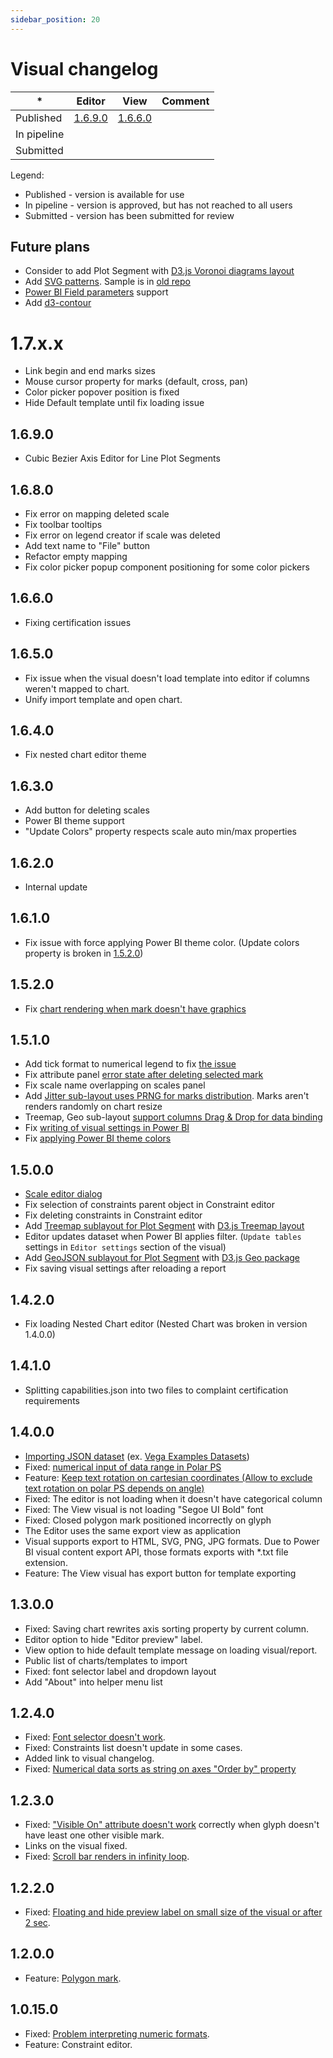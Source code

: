 ```yaml
---
sidebar_position: 20
---
```


# Visual changelog

|*|Editor|View|Comment|
|-|-|-|-|
|Published|[1.6.9.0](#1690)|[1.6.6.0](#1660)||
|In pipeline||||
|Submitted||||

Legend:

* Published - version is available for use
* In pipeline - version is approved, but has not reached to all users
* Submitted - version has been submitted for review

## Future plans

* Consider to add Plot Segment with [D3.js Voronoi diagrams layout](https://d3js.org/d3-delaunay/voronoi)
* Add [SVG patterns](https://developer.mozilla.org/docs/Web/SVG/Tutorial/Patterns). Sample is in [old repo](https://github.com/microsoft/charticulator/pull/1044)
* [Power BI Field parameters](https://learn.microsoft.com/en-us/power-bi/guidance/data-translation-implement-field) support
* Add [d3-contour](https://observablehq.com/collection/@d3/d3-contour)

# 1.7.x.x

* Link begin and end marks sizes
* Mouse cursor property for marks (default, cross, pan)
* Color picker popover position is fixed
* Hide Default template until fix loading issue

## 1.6.9.0

* Cubic Bezier Axis Editor for Line Plot Segments

## 1.6.8.0

* Fix error on mapping deleted scale
* Fix toolbar tooltips
* Fix error on legend creator if scale was deleted
* Add text name to "File" button
* Refactor empty mapping
* Fix color picker popup component positioning for some color pickers

## 1.6.6.0

* Fixing certification issues

## 1.6.5.0

* Fix issue when the visual doesn't load template into editor if columns weren't mapped to chart.
* Unify import template and open chart.

## 1.6.4.0

* Fix nested chart editor theme

## 1.6.3.0

* Add button for deleting scales
* Power BI theme support
* "Update Colors" property respects scale auto min/max properties  

## 1.6.2.0

* Internal update

## 1.6.1.0

* Fix issue with force applying Power BI theme color. (Update colors property is broken in [1.5.2.0](#1520))

## 1.5.2.0

* Fix [chart rendering when mark doesn't have graphics](https://github.com/zBritva/charticulator-visual-community/issues/42#issuecomment-2498598207)

## 1.5.1.0

* Add tick format to numerical legend to fix [the issue](https://github.com/zBritva/charticulator-visual-community/issues/41)
* Fix attribute panel [error state after deleting selected mark](https://github.com/zBritva/charticulator/issues/30)
* Fix scale name overlapping on scales panel
* Add [Jitter sub-layout uses PRNG for marks distribution](https://github.com/zBritva/charticulator/pull/73). Marks aren't renders randomly on chart resize
* Treemap, Geo sub-layout [support columns Drag & Drop for data binding](https://github.com/zBritva/charticulator/pull/74)
* Fix [writing of visual settings in Power BI](https://github.com/zBritva/charticulator-visual-community/issues/40)
* Fix [applying Power BI theme colors](https://github.com/zBritva/charticulator-visual-community/pull/45)

## 1.5.0.0

* [Scale editor dialog](https://github.com/zBritva/charticulator/pull/66)
* Fix selection of constraints parent object in Constraint editor
* Fix deleting constraints in Constraint editor
* Add [Treemap sublayout for Plot Segment](https://github.com/zBritva/charticulator/pull/67) with [D3.js Treemap layout](https://d3js.org/d3-hierarchy/treemap)
* Editor updates dataset when Power BI applies filter. (`Update tables` settings in `Editor settings` section of the visual)
* Add [GeoJSON sublayout for Plot Segment](https://github.com/zBritva/charticulator/pull/69) with [D3.js Geo package](https://d3js.org/d3-geo)
* Fix saving visual settings after reloading a report

## 1.4.2.0

* Fix loading Nested Chart editor (Nested Chart was broken in version 1.4.0.0)

## 1.4.1.0

* Splitting capabilities.json into two files to complaint certification requirements

## 1.4.0.0

* [Importing JSON dataset](https://github.com/zBritva/charticulator/pull/62) (ex. [Vega Examples Datasets](https://github.com/vega/vega/tree/main/docs/data))
* Fixed: [numerical input of data range in Polar PS](https://github.com/zBritva/charticulator/pull/63)
* Feature: [Keep text rotation on cartesian coordinates (Allow to exclude text rotation on polar PS depends on angle)](https://github.com/zBritva/charticulator/pull/64)
* Fixed: The editor is not loading when it doesn't have categorical column
* Fixed: The View visual is not loading "Segoe UI Bold" font
* Fixed: Closed polygon mark positioned incorrectly on glyph
* The Editor uses the same export view as application
* Visual supports export to HTML, SVG, PNG, JPG formats. Due to Power BI visual content export API, those formats exports with *.txt file extension.
* Feature: The View visual has export button for template exporting

## 1.3.0.0

* Fixed: Saving chart rewrites axis sorting property by current column.
* Editor option to hide "Editor preview" label.
* View option to hide default template message on loading visual/report.
* Public list of charts/templates to import
* Fixed: font selector label and dropdown layout
* Add "About" into helper menu list

## 1.2.4.0

* Fixed: [Font selector doesn't work](https://github.com/zBritva/charticulator-visual-community/discussions/30).
* Fixed: Constraints list doesn't update in some cases.
* Added link to visual changelog.
* Fixed: [Numerical data sorts as string on axes "Order by" property](https://github.com/zBritva/charticulator-visual-community/issues/32)

## 1.2.3.0

* Fixed: ["Visible On" attribute doesn't work](https://github.com/zBritva/charticulator-visual-community/issues/27) correctly when glyph doesn't have least one other visible mark.
* Links on the visual fixed.
* Fixed: [Scroll bar renders in infinity loop](https://github.com/zBritva/charticulator-visual-community/issues/24).

## 1.2.2.0

* Fixed: [Floating and hide preview label on small size of the visual or after 2 sec](https://github.com/zBritva/charticulator-visual-community/issues/25).

## 1.2.0.0

* Feature: [Polygon mark](https://ilfat-galiev.im/polygon-mark).

## 1.0.15.0

* Fixed: [Problem interpreting numeric formats](https://github.com/zBritva/charticulator-visual-community/issues/22).
* Feature: Constraint editor.
